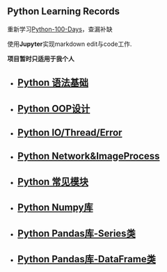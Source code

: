 ## Python Learning Records



重新学习[Python-100-Days](https://github.com/jackfrued/Python-100-Days)，查漏补缺

使用**Jupyter**实现markdown edit与code工作.

**项目暂时只适用于我个人**

* ## [Python 语法基础](./Python语法基础)

* ## [Python OOP设计](./Python面向对象设计)

* ## [Python IO/Thread/Error](./PythonIO-多线程-异常)

* ## [Python Network&ImageProcess](./Python网络编程与图像处理基础)

* ## [Python 常见模块](./Python常见模块)

* ## [Python Numpy库](./Python数据处理/Numpy库.ipynb)

* ## [Python Pandas库-Series类](./Python数据处理/Pandas库-Series类.ipynb)

* ## [Python Pandas库-DataFrame类](./Python数据处理/Pandas库-DataFrame类.ipynb)
